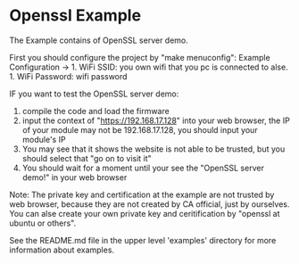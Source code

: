 # Openssl Example

The Example contains of OpenSSL server demo.

First you should configure the project by "make menuconfig":
  Example Configuration -> 
    1. WiFi SSID: you own wifi that you pc is connected to alse. 
    1. WiFi Password: wifi password
    
IF you want to test the OpenSSL server demo: 
  1. compile the code and load the firmware 
  2. input the context of "https://192.168.17.128" into your web browser, the IP of your module may not be 192.168.17.128, you should input your module's IP
  3. You may see that it shows the website is not able to be trusted, but you should select that "go on to visit it"
  4. You should wait for a moment until your see the "OpenSSL server demo!" in your web browser
  
Note:
  The private key and certification at the example are not trusted by web browser, because they are not created by CA official, just by ourselves.
  You can alse create your own private key and ceritification by "openssl at ubuntu or others".  

See the README.md file in the upper level 'examples' directory for more information about examples.
